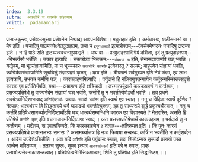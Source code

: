 ```yaml
---
index:  3.3.19
sutra:  अकर्तरि च कारके संज्ञायाम्
vritti:  padamanjari
---
```


प्रासःउकुन्तः, प्रसेवःउसूच्या प्रसेवनेन निष्पाद्य आवपनविशेषः । मधुराहार इति । कर्मधारयः, षष्ठीसमासो वा ।
मेष इति । पचादिषु पाठमनपेक्ष्यैतदुदाहृतम्, तथा च `इगुपधज्ञाप्री` इत्यत्रोक्तम्---देवसेवमेषादयः पचादिषु द्रष्टव्या इति । न हि पाठे सति द्रष्टव्यत्ववचनमुपपद्यते । अथ वा---प्रत्युदाहरणदिगियं दर्शिता, इदं तु प्रत्युदाहरणम्---बिभर्त्यसौ भर्त्तेति ।
चकार इत्यादि । चकारोऽयं भिन्नक्रमः---`संज्ञायां च` इति, तेनासंज्ञायामपि घञ् भवति । यद्येवम्, मा भूत्संज्ञायामिति, मा च भूच्चकारः `अकर्त्तरि कारके` इत्येवास्तु ? सत्यम्; बाहुल्येन संज्ञायां भवति, क्वचिदेवासंज्ञायामिति सूचयितुं संज्ञाग्रहणं कृतम् । दाय इति । दीयमानं सर्वमुच्यत इति नेयं संज्ञा, एवं लाभ इत्यत्रापि, उभयत्र कर्मणि घञ् । कारकग्रहणमित्यादि । पर्युदासे हि नञिवयुक्तन्यायेन कर्तुरन्यस्मिंस्तत्सदृसे कारक एव प्रतीतिर्भवति, यथा---अब्राह्मण इति क्षत्रियादौ । तस्मात्पर्युदासे कारकग्रहणं न कर्त्तव्यम् । प्रसज्यप्रतिषेधे तु वाक्यभेदेन संज्ञायां घञ् भवति, कर्त्तरि तु न भवतीत्येषोऽर्थो भवति । तत्र प्रथमे वाक्येऽर्थनिर्देशाभावाद् `अनिर्दिष्टार्थाः प्रत्ययाः स्वार्थे भवन्ति` इति स्वार्थ एव स्यात् । ननु च विहितः स्वार्थे पूर्वेणैव ? नेत्याह; धात्वर्थस्य हि सिद्धताख्ये धर्मे घञादयो भवन्तीत्युक्तम्, इह तु साध्यरूपे शुद्धे प्रकृत्यर्थेस्यात् । ननु च कर्त्तरि प्रतिषेधसामर्थ्यादनिर्दिष्टार्थोऽपि घञ् धात्वर्थसम्बन्धिनि कारक एव विज्ञास्यते ? नैतदस्ति; असति हि प्रतिषेधे `कर्त्तरि कृत्` इति वचनान्नायमनिर्दिष्टाथः स्याद् । अतः प्रसज्यप्रतिषेधार्थं काकग्रहणम् । पर्यदासे तु न कर्त्तव्यम् । यद्येवम्, स एवाश्रयिष्यते, किं कारकग्रहणेन ? तत्राह---तत्क्रियत इति । किं पुनः कारणं प्रसज्यप्रतिषेधे प्रत्यत्नलभ्यः समासः ? असामर्थ्यात्तत्र हि नञः क्रियया सन्बन्धः, कर्त्रि न भवतीति न कर्तृशब्देन । आदेच उपदेशेऽशितीति । अत्र यदि `अशिति` इति पर्युदासः स्यात्, तदा शितोऽन्यत्र तृजादौ प्रत्ययो परत आत्वेन भवितव्यम् । ततश्च सुग्लः, सुम्ल इत्यत्र `आतश्चोपसर्गे` इति को न स्यात्, प्राक् प्रत्ययोत्पत्तेरनाकारान्तत्वात्। प्रतिषेधेत्वनैमित्तिकमात्वम्, शिति तु प्रतिषेध इति सिद्धमिष्टम् ।।
